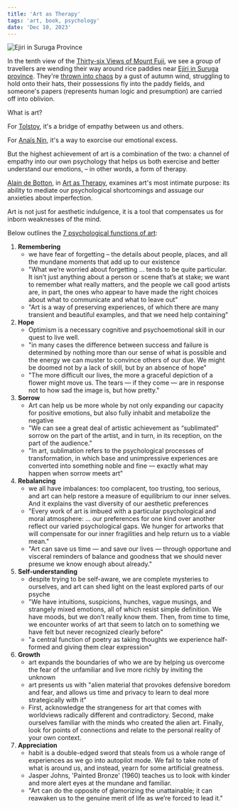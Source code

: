 ```yaml
---
title: 'Art as Therapy'
tags: 'art, book, psychology'
date: 'Dec 10, 2023'
---
```


![Ejiri in Suruga Province](/images/ejiri.jpeg)

In the tenth view of the [Thirty-six Views of Mount Fuji](https://gallerythane.com/en-us/blogs/news/36-views-of-mount-fuji), we see a group of travellers are wending their way around rice paddies near [Ejiri in Suruga province](https://www.metmuseum.org/art/collection/search/55735). They're [thrown into chaos](https://arc.net/l/quote/ttwnmxzn) by a gust of autumn wind, struggling to hold onto their hats, their possessions fly into the paddy fields, and someone's papers (represents human logic and presumption) are carried off into oblivion.

What is art?

For [Tolstoy](https://www.themarginalian.org/2013/09/09/leo-tolstoy-what-is-art-infectiousness/), it's a bridge of empathy between us and others.

For [Anaïs Nin](https://www.themarginalian.org/2012/09/03/anais-nin-on-emotion-and-writing/), it's a way to exorcise our emotional excess.

But the highest achievement of art is a combination of the two: a channel of empathy into our own psychology that helps us both exercise and better understand our emotions, – in other words, a form of therapy.

[Alain de Botton](https://www.alaindebotton.com/cv/), in [Art as Therapy](https://www.alaindebotton.com/art/), examines art's most intimate purpose: its ability to mediate our psychological shortcomings and assuage our anxieties about imperfection.

Art is not just for aesthetic indulgence, it is a tool that compensates us for inborn weaknesses of the mind.

Below outlines the [7 psychological functions of art](https://www.themarginalian.org/2013/10/25/art-as-therapy-alain-de-botton-john-armstrong/):

1. **Remembering**
   - we have fear of forgetting – the details about people, places, and all the mundane moments that add up to our existence
   - "What we’re worried about forgetting ... tends to be quite particular. It isn’t just anything about a person or scene that’s at stake; we want to remember what really matters, and the people we call good artists are, in part, the ones who appear to have made the right choices about what to communicate and what to leave out"
   - "Art is a way of preserving experiences, of which there are many transient and beautiful examples, and that we need help containing"
2. **Hope**
   - Optimism is a necessary cognitive and psychoemotional skill in our quest to live well.
   - "in many cases the difference between success and failure is determined by nothing more than our sense of what is possible and the energy we can muster to convince others of our due. We might be doomed not by a lack of skill, but by an absence of hope"
   - "The more difficult our lives, the more a graceful depiction of a flower might move us. The tears — if they come — are in response not to how sad the image is, but how pretty."
3. **Sorrow**
   - Art can help us be more whole by not only expanding our capacity for positive emotions, but also fully inhabit and metabolize the negative
   - "We can see a great deal of artistic achievement as “sublimated” sorrow on the part of the artist, and in turn, in its reception, on the part of the audience."
   - "In art, sublimation refers to the psychological processes of transformation, in which base and unimpressive experiences are converted into something noble and fine — exactly what may happen when sorrow meets art"
4. **Rebalancing**
   - we all have imbalances: too complacent, too trusting, too serious, and art can help restore a measure of equilibrium to our inner selves. And it explains the vast diversity of our aesthetic preferences
   - "Every work of art is imbued with a particular psychological and moral atmosphere: ... our preferences for one kind over another reflect our varied psychological gaps. We hunger for artworks that will compensate for our inner fragilities and help return us to a viable mean."
   - "Art can save us time — and save our lives — through opportune and visceral reminders of balance and goodness that we should never presume we know enough about already."
5. **Self-understanding**
   - despite trying to be self-aware, we are complete mysteries to ourselves, and art can shed light on the least explored parts of our psyche
   - "We have intuitions, suspicions, hunches, vague musings, and strangely mixed emotions, all of which resist simple definition. We have moods, but we don’t really know them. Then, from time to time, we encounter works of art that seem to latch on to something we have felt but never recognized clearly before"
   - "a central function of poetry as taking thoughts we experience half-formed and giving them clear expression"
6. **Growth**
   - art expands the boundaries of who we are by helping us overcome the fear of the unfamiliar and live more richly by inviting the unknown
   - art presents us with "alien material that provokes defensive boredom and fear, and allows us time and privacy to learn to deal more strategically with it"
   - First, acknowledge the strangeness for art that comes with worldviews radically different and contradictory. Second, make ourselves familiar with the minds who created the alien art. Finally, look for points of connections and relate to the personal reality of your own context.
7. **Appreciation**
   - habit is a double-edged sword that steals from us a whole range of experiences as we go into autopilot mode. We fail to take note of what is around us, and instead, yearn for some artificial greatness.
   - Jasper Johns, 'Painted Bronze' (1960) teaches us to look with kinder and more alert eyes at the mundane and familiar.
   - "Art can do the opposite of glamorizing the unattainable; it can reawaken us to the genuine merit of life as we’re forced to lead it."
